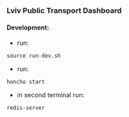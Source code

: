 ### Lviv Public Transport Dashboard

#### Development:
* run:
```
source run-dev.sh
```

* run:
```
honcho start
```

* in second terminal run:
```
redis-server
```
